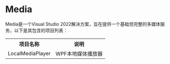 <!DOCTYPE HTML>
<head>
</head>
<body>
  <h1>Media</h1>
  <p>Media是一个Visual Studio 2022解决方案，旨在提供一个基础但完整的多媒体服务，以下是其包含的项目列表：
  </p>
  <table>
    <tr>
      <th>项目名称</th>
      <th>说明</th>
    </tr>
    <tr>
        <td>LocalMediaPlayer</td>
        <td>WPF本地媒体播放器</td>
    </tr>
  </table>
</body>
